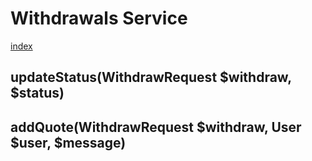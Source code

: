 # Withdrawals Service

[index](../index.md)

## updateStatus(WithdrawRequest $withdraw, $status)
>

## addQuote(WithdrawRequest $withdraw, User $user, $message)
>

